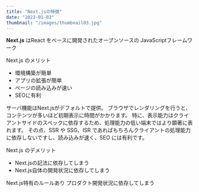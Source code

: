 ```yaml
---
title: "Next.jsの特徴"
date: "2023-01-03"
thumbnail: "/images/thumbnail03.jpg"
---
```


**Next.js** はReact をベースに開発されたオープンソースの JavaScriptフレームワーク

Next.js のメリット
- 環境構築が簡単
- アプリの拡張が簡単
- ページの読み込みが速い
- SEOに有利

サーバ機能はNext.jsがデフォルトで提供。
ブラウザでレンダリングを行うと、コンテンツが多いほど初期表示に時間がかかります。
特に、表示能力はクライアントサイドのスペックに依存するため、処理能力の低い端末ではより顕著に表れます。
その点、SSR や SSG、ISR であればもちろんクライアントの処理能力に依存しないですし、読み込みが速く、SEO には有利です。

Next.js のデメリット
- Next.jsの記法に依存してしまう
- Next.js自体の開発状況に依存してしまう

Next.js特有のルールあり
プロダクト開発状況に依存してしまう